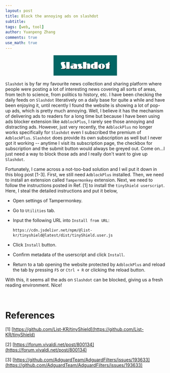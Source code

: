 ```yaml
---
layout: post
title: Block the annoying ads on slashdot
subtitle:
tags: [web, tool]
author: Yuanpeng Zhang
comments: true
use_math: true
---
```


<style>
    .faq-container {
        margin: 0 auto;
    }
    .faq-question {
        margin-bottom: 10px;
        font-weight: bold;
        cursor: pointer;
    }
    .faq-answer {
        display: none;
        margin-bottom: 20px;
    }
    .callout {
        background-color: #e8f4fd; /* Light blue background */
        border-left: 5px solid #007BFF; /* Blue accent on the left */
        box-shadow: 0 2px 5px rgba(0,0,0,0.1); /* Subtle shadow for depth */
        font-family: Arial, sans-serif; /* Ensuring the font is consistent */
    }
    .multiline-span {
        display: block; /* or display: inline-block; */
    }
</style>

<p align='center'>
<img src="/assets/img/posts/Slashdot_logo.png"
   style="border:none;"
   width="200"
   alt="slashdot"
   title="slashdot" />
</p>

`Slashdot` is by far my favourite news collection and sharing platform where people were posting a lot of interesting news covering all sorts of areas, from tech to science, from politics to history, etc. I have been checking the daily feeds on `Slashdot` literatively on a daily base for quite a while and have been enjoying it, until recently I found the website is showing a lot of pop-up ads, which is pretty much annoying. Well, I believe it has the mechanism of delivering ads to readers for a long time but because I have been using ads blocker extension like `AdblockPlus`, I rarely see those annoying and distracting ads. However, just very recently, the `AdblockPlus` no longer works specifically for `Slashdot` even I subscribed the premium of `AdblockPlus`. `Slashdot` does provide its own subscription as well but I never got it working -- anytime I visit its subscription page, the checkbox for subscription and the submit button would always be greyed out. Come on...I just need a way to block those ads and I really don't want to give up `Slashdot`.

Fortunately, I came across a not-too-bad solution and I wil put it down in this blog post [1-3]. First, we still need `AdblockPlus` installed. Then, we need to install an extension called `Tampermonkey` extension. Next, we need to follow the instructions posted in Ref. [1] to install the `tinyShield userscript`. Here, I steal the detailed instructions and put it below,

- Open settings of Tampermonkey.

- Go to `Utilities` tab.

- Input the following URL into `Install from URL`:

    ```
    https://cdn.jsdelivr.net/npm/@list-kr/tinyshield@latest/dist/tinyShield.user.js
    ```

- Click `Install` button.

- Confirm metadata of the userscript and click `Install`.

- Return to a tab opening the website protected by `AdblockPlus` and reload the tab by pressing `F5` or `Ctrl + R` or clicking the reload button.

With this, it seems all the ads on `Slashdot` can be blocked, giving us a fresh reading environment. Nice!

<br />

References
===

[1] [https://github.com/List-KR/tinyShield](https://github.com/List-KR/tinyShield)

[2] [https://forum.vivaldi.net/post/800134](https://forum.vivaldi.net/post/800134)

[3] [https://github.com/AdguardTeam/AdguardFilters/issues/193633](https://github.com/AdguardTeam/AdguardFilters/issues/193633)